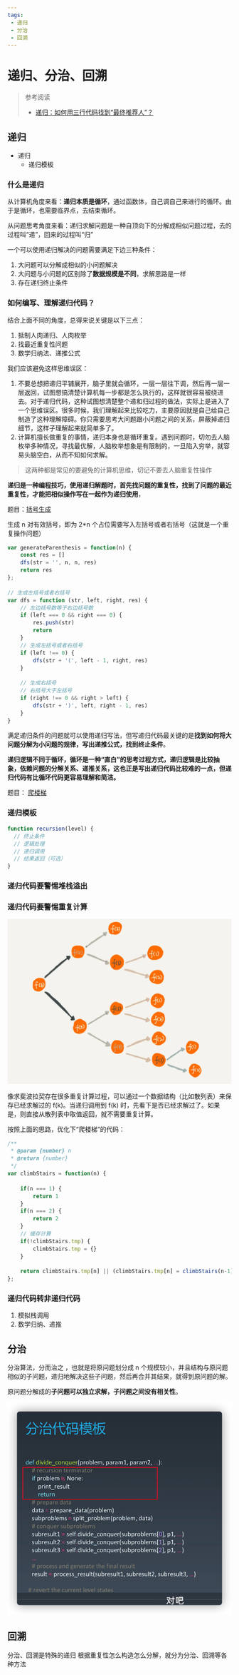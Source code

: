```yaml
---
tags:
 - 递归
 - 分治
 - 回溯
---
```


# 递归、分治、回溯

> 参考阅读
> - [递归：如何用三行代码找到“最终推荐人”？](https://time.geekbang.org/column/article/41440)

## 递归

- 递归
  - 递归模板

### 什么是递归

从计算机角度来看：**递归本质是循环**，通过函数体，自己调自己来进行的循环。由于是循环，也需要临界点，去结束循环。

从问题思考角度来看：递归求解问题是一种自顶向下的分解成相似问题过程，去的过程叫“递”，回来的过程叫“归”

一个可以使用递归解决的问题需要满足下边三种条件：

1. 大问题可以分解成相似的小问题解决
2. 大问题与小问题的区别除了**数据规模是不同**，求解思路是一样
3. 存在递归终止条件
### 如何编写、理解递归代码？

结合上面不同的角度，总得来说关键是以下三点：

1. 抵制人肉递归、人肉枚举
2. 找最近重复性问题
3. 数学归纳法、递推公式

我们应该避免这样思维误区：
1. 不要总想把递归平铺展开，脑子里就会循环，一层一层往下调，然后再一层一层返回，试图想搞清楚计算机每一步都是怎么执行的，这样就很容易被绕进去。对于递归代码，这种试图想清楚整个递和归过程的做法，实际上是进入了一个思维误区。很多时候，我们理解起来比较吃力，主要原因就是自己给自己制造了这种理解障碍。你只需要思考大问题跟小问题之间的关系，屏蔽掉递归细节，这样子理解起来就简单多了。
2. 计算机擅长做重复的事情，递归本身也是循环重复。遇到问题时，切勿去人脑枚举多种情况，寻找最优解，人脑枚举想象是有限制的，一旦陷入穷举，就容易头脑空白，从而不知如何求解。

> 这两种都是常见的要避免的计算机思维，切记不要去人脑重复性操作

**递归是一种编程技巧，使用递归解题时，首先找问题的重复性，找到了问题的最近重复性，才能把相似操作写在一起作为递归使用**，

题目：[括号生成](https://leetcode-cn.com/problems/generate-parentheses/)

生成 n 对有效括号，即为 2*n 个占位需要写入左括号或者右括号（这就是一个重复操作问题）

```javascript
var generateParenthesis = function(n) {
    const res = []
    dfs(str = '', n, n, res)
    return res
};

// 生成左括号或者右括号
var dfs = function (str, left, right, res) {
    // 左边括号数等于右边括号数
    if (left === 0 && right === 0) {
        res.push(str)
        return
    }
    // 生成左括号或者右括号
    if (left !== 0) {
        dfs(str + '(', left - 1, right, res)
    }

    // 生成右括号
    // 右括号大于左括号
    if (right !== 0 && right > left) {
        dfs(str + ')', left, right - 1, res)
    }
}
```

满足递归条件的问题就可以使用递归写法，但写递归代码最关键的是**找到如何将大问题分解为小问题的规律，写出递推公式，找到终止条件**。

**递归逻辑不同于循环，循环是一种“直白”的思考过程方式，递归逻辑是比较抽象，依赖问题的分解关系、递推关系，这也正是写出递归代码比较难的一点，但递归代码有比循环代码更容易理解和简洁。**




题目： [爬楼梯](https://leetcode-cn.com/problems/climbing-stairs/)



### 递归模板

```javascript
function recursion(level) {
  // 终止条件
  // 逻辑处理
  // 递归调用
  // 结果返回（可选）
}
```
### 递归代码要警惕堆栈溢出

### 递归代码要警惕重复计算

![picture 2](images/4b8832b280706247de2fe1086c3fc77c6a49ad393eb94e9607d7bd56a36a3645.png)  

像求斐波拉契存在很多重复计算过程，可以通过一个数据结构（比如散列表）来保存已经求解过的 f(k)。当递归调用到 f(k) 时，先看下是否已经求解过了。如果是，则直接从散列表中取值返回，就不需要重复计算。

按照上面的思路，优化下“爬楼梯”的代码：

```javascript
/**
 * @param {number} n
 * @return {number}
 */
var climbStairs = function(n) {

    if(n === 1) {
        return 1
    }
    if(n === 2) {
        return 2
    }
  	// 缓存计算
    if(!climbStairs.tmp) {
        climbStairs.tmp = {}
    }

    return climbStairs.tmp[n] || (climbStairs.tmp[n] = climbStairs(n-1) + climbStairs(n-2))
};
```

### 递归代码转非递归代码

1. 模拟栈调用
2. 数学归纳、递推

## 分治

分治算法，分而治之 ，也就是将原问题划分成 n 个规模较小，并且结构与原问题相似的子问题，递归地解决这些子问题，然后再合并其结果，就得到原问题的解。

原问题分解成的**子问题可以独立求解，子问题之间没有相关性**。

![image-20210610215850817](${images}/image-20210610215850817.png)

## 回溯

分治、回溯是特殊的递归
根据重复性怎么构造怎么分解，就分为分治、回溯等各种方法